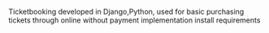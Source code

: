  Ticketbooking  developed in Django,Python, used for basic purchasing  tickets through online without payment implementation
install requirements
